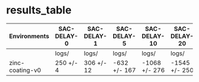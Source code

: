 # results_table
| Environments  |SAC-DELAY-0|SAC-DELAY-1|SAC-DELAY-5 |SAC-DELAY-10 |SAC-DELAY-20 |
|---------------|-----------|-----------|------------|-------------|-------------|
|               |logs/      |logs/      |logs/       |logs/        |logs/        |
|zinc-coating-v0|250 +/- 4  |306 +/- 12 |-632 +/- 167|-1068 +/- 276|-1545 +/- 250|
